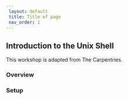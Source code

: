```yaml
---
 layout: default
 title: Title of page
 nav_order: 1
---
```


## Introduction to the Unix Shell

This workshop is adapted from The Carpentries. 

### Overview

### Setup
